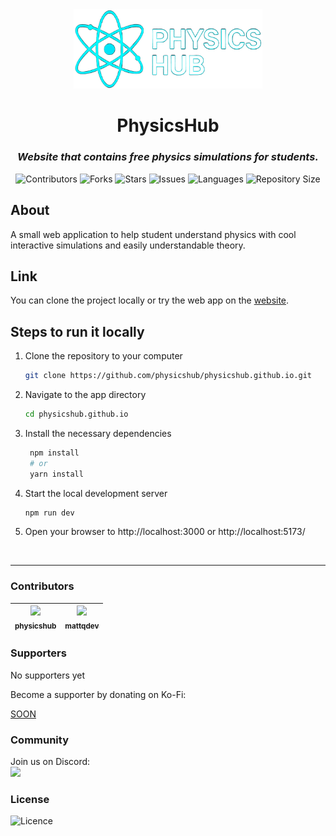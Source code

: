 <div align="center">
<img src="./public/Icon.png" width=60% height=50% />
<h1>PhysicsHub</h1>
<h3><em>Website that contains free physics simulations for students.</em></h3>
<p>
<img src="https://img.shields.io/github/contributors/PhysicsHub/physicshub.github.io?style=plastic" alt="Contributors">
<img src="https://img.shields.io/github/forks/PhysicsHub/physicshub.github.io" alt="Forks">
<img src="https://img.shields.io/github/stars/PhysicsHub/physicshub.github.io" alt="Stars">
<img src="https://img.shields.io/github/issues/PhysicsHub/physicshub.github.io" alt="Issues">
<img src="https://img.shields.io/github/languages/count/PhysicsHub/physicshub.github.io" alt="Languages">
<img src="https://img.shields.io/github/repo-size/PhysicsHub/physicshub.github.io" alt="Repository Size">
</p>
</div>

## About

A small web application to help student understand physics with cool interactive simulations and easily understandable theory.

## Link

You can clone the project locally or try the web app on the [website](https://physicshub.github.io).

## Steps to run it locally

1. Clone the repository to your computer <br>
   ``` bash
   git clone https://github.com/physicshub/physicshub.github.io.git
2. Navigate to the app directory <br>
   ``` bash
   cd physicshub.github.io
3. Install the necessary dependencies <br>
   ```bash
    npm install
    # or
    yarn install
    ```
6. Start the local development server <br>
   ```bash
   npm run dev
7. Open your browser to http://localhost:3000 or http://localhost:5173/

<br>
<hr>

### Contributors

| [<img src="https://avatars.githubusercontent.com/u/226545239" width="80"><br><sub><b>physicshub</b></sub>](https://physicshub.github.io) | [<img src="https://avatars.githubusercontent.com/u/115874885" width="80"><br><sub><b>mattqdev</b></sub>](https://twitter.com/mattqdev)
|:--:|:--:|


### Supporters

No supporters yet

Become a supporter by donating on Ko-Fi:

[SOON](https://ko-fi.com/)

### Community 
Join us on Discord:
<br>
[![](https://dcbadge.limes.pink/api/server/hT68DTcwfD)](https://discord.gg/hT68DTcwfD)


### License

<img src="https://img.shields.io/github/license/PhysicsHub/physicshub.github.io" alt="Licence">
